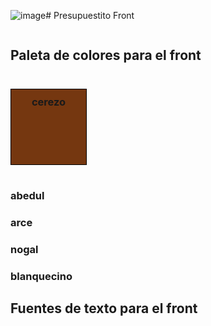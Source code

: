 ![image](https://github.com/Valuncho/PresupuestitoFront/assets/115189362/52020c94-80ac-4b7b-8865-750ed582b4ba)# Presupuestito Front

<!DOCTYPE html>
<html lang="en">
<head>
    <meta charset="UTF-8">
    <meta name="viewport" content="width=device-width, initial-scale=1.0">
    <style>
        #cerezo{
    border: 1px solid black;
    display: inline-block;
    padding: 10px;
    background-color: #753710;
    width: 100px;
    height: 100px;
    text-align: center;
}

#abedul{
    border: 1px solid black;
    display: inline-block;
    padding: 10px;
    background-color: #E1BF92;
    width: 100px;
    height: 100px;
    text-align: center;
}

#arce{
    border: 1px solid black;
    display: inline-block;
    padding: 10px;
    background-color: #F9D596;
    width: 100px;
    height: 100px;
    text-align: center;
}

#nogal{
    border: 1px solid black;
    display: inline-block;
    padding: 10px;
    background-color: #63493C;
    width: 100px;
    height: 100px;
    text-align: center;
}

#blanquecino{
    border: 1px solid black;
    display: inline-block;
    padding: 10px;
    background-color: #FAF9f6;
    width: 100px;
    height: 100px;
    text-align: center;
}


.flex-container{
    display: flex;
    justify-content: center;
}

h2{
    text-align: center;
}
    </style>
</head>
<body>
    <img src="blob:https://web.whatsapp.com/740b3679-609b-4eff-b892-183c1586adaa" alt="">
    <h2>Paleta de colores para el front</h2>    
    <div class="flex-container">
        <div><h3 id="cerezo">cerezo</h3></div>
        <div><h3 id="abedul">abedul</h3></div> 
        <div><h3 id="arce">arce</h3></div> 
        <div><h3 id="nogal">nogal</h3></div>
        <div><h3 id="blanquecino">blanquecino</h3></div>
    </div>
    <h2>Fuentes de texto para el front</h2> 
</body>
</html>
